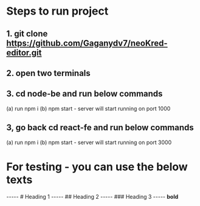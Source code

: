 # Steps to run project

## 1. git clone https://github.com/Gaganydv7/neoKred-editor.git
## 2. open two terminals
## 3. cd node-be  and run below commands
(a) run npm i 
(b) npm start - server will start running on port 1000

## 3, go back cd react-fe  and run below commands

(a) run npm i 
(b) npm start - server will start running on port 3000

# For testing - you can use the below texts
-----  # Heading 1
-----  ## Heading 2
-----  ### Heading 3
-----  **bold**
